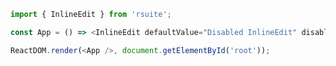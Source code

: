 <!--start-code-->

```js
import { InlineEdit } from 'rsuite';

const App = () => <InlineEdit defaultValue="Disabled InlineEdit" disabled w={300} />;

ReactDOM.render(<App />, document.getElementById('root'));
```

<!--end-code-->

